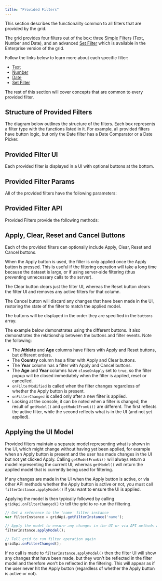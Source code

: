 ```yaml
---
title: "Provided Filters"
---
```


This section describes the functionality common to all filters that are provided by the grid.


The grid provides four filters out of the box: three [Simple Filters](../filter-provided-simple/) (Text, Number and Date), and an advanced [Set Filter](../filter-set/) which is available in the Enterprise version of the grid.

Follow the links below to learn more about each specific filter:

- [Text](../javascript-grid-filter-text/)
- [Number](../javascript-grid-filter-number/)
- [Date](../javascript-grid-filter-date/)
- [Set Filter](../javascript-grid-filter-set/)


The rest of this section will cover concepts that are common to every provided filter.

## Structure of Provided Filters

The diagram below outlines the structure of the filters. Each box represents a filter type with the functions listed in it. For example, all provided filters have button logic, but only the Date filter has a Date Comparator or a Date Picker.

<image-caption src="filter-provided/resources/providedFilters.png" alt="Provided Filters" width="48rem" centered="true">

## Provided Filter UI


Each provided filter is displayed in a UI with optional buttons at the bottom.

<image-caption src="filter-provided/resources/filterContent.png" alt="Filter Content" width="48rem" centered="true">

## Provided Filter Params

All of the provided filters have the following parameters:

<api-documentation source='filter-provided/resources/providedFilters.json' section='filterParams'></api-documentation>

## Provided Filter API


Provided Filters provide the following methods:

<api-documentation sources='["filter-api/resources/filterApi.json", "filter-provided/resources/providedFilters.json"]' section='api'></api-documentation>

## Apply, Clear, Reset and Cancel Buttons

Each of the provided filters can optionally include Apply, Clear, Reset and Cancel buttons.

When the Apply button is used, the filter is only applied once the Apply button is pressed. This is useful if the filtering operation will take a long time because the dataset is large, or if using server-side filtering (thus preventing unnecessary calls to the server).

The Clear button clears just the filter UI, whereas the Reset button clears the filter UI and removes any active filters for that column.

The Cancel button will discard any changes that have been made in the UI, restoring the state of the filter to match the applied model.


The buttons will be displayed in the order they are specified in the `buttons` array.

The example below demonstrates using the different buttons. It also demonstrates the relationship between the buttons and filter events. Note the following:

- The **Athlete** and **Age** columns have filters with Apply and Reset buttons, but different orders.
- The **Country** column has a filter with Apply and Clear buttons.
- The **Year** column has a filter with Apply and Cancel buttons.
- The **Age** and **Year** columns have `closeOnApply` set to `true`, so the filter popup will be closed immediately when the filter is applied, reset or cancelled.
- `onFilterModified` is called when the filter changes regardless of whether the Apply button is present.
- `onFilterChanged` is called only after a new filter is applied.
- Looking at the console, it can be noted when a filter is changed, the result of `getModel()` and `getModelFromUi()` are different. The first reflects the active filter, while the second reflects what is in the UI (and not yet applied).

<grid-example title='Buttons and Filter Events' name='buttons-and-filter-events' type='generated' options='{ "enterprise": true, "exampleHeight": 560, "modules": ["clientside", "setfilter", "menu", "columnpanel"] }'></grid-example>

## Applying the UI Model

Provided filters maintain a separate model representing what is shown in the UI, which might change without having yet been applied, for example when an Apply button is present and the user has made changes in the UI but not yet clicked Apply. Calling `getModelFromUi()` will always return a model representing the current UI, whereas `getModel()` will return the applied model that is currently being used for filtering.

If any changes are made in the UI when the Apply button is active, or via other API methods whether the Apply button is active or not, you must call `filterInstance.applyModel()` if you want to ensure the UI is applied.

Applying the model is then typically followed by calling `gridApi.onFilterChanged()` to tell the grid to re-run the filtering.

```js
// Get a reference to the 'name' filter instance
var filterInstance = gridApi.getFilterInstance('name');

// Apply the model to ensure any changes in the UI or via API methods are recognised
filterInstance.applyModel();

// Tell grid to run filter operation again
gridApi.onFilterChanged();
```

If no call is made to `filterInstance.applyModel()` then the filter UI will show any changes that have been made, but they won't be reflected in the filter model and therefore won't be reflected in the filtering. This will appear as if the user never hit the Apply button (regardless of whether the Apply button is active or not).

